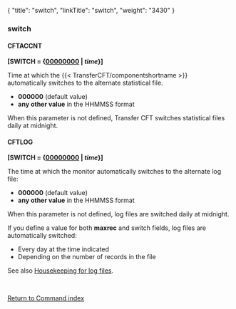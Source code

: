 {
    "title": "switch",
    "linkTitle": "switch",
    "weight": "3430"
}<span id="switch"></span>

### switch

#### CFTACCNT

**\[SWITCH = {<u>00000000</u> | *time*}\]**

Time at which the  {{< TransferCFT/componentshortname  >}}  
automatically switches to the alternate statistical file.

-   **000000**
    (default value)
-   <span style="font-weight: bold;">any
    other value</span> in the HHMMSS format

When this parameter is not defined,  <span class="mc-variable axway_variables.Component_Short_Name variable">Transfer CFT</span> switches statistical
files daily at midnight.

#### CFTLOG

**\[SWITCH = {<u>00000000</u> | *time*}\]**

The time at which the monitor automatically switches to the alternate
log file:

-   <span style="font-weight: bold;">000000</span>
    (default value)
-   <span style="font-weight: bold;">any
    other value</span> in the HHMMSS format

When this parameter is not defined, log files are switched daily at
midnight.

If you define a value for both <span style="font-weight: bold;">maxrec</span>
and switch fields, log files are automatically switched:

-   Every
    day at the time indicated
-   Depending
    on the number of records in the file

See also <a href="../../../../admin_intro/admin_monitoring_intro/housekeeping_logs" class="MCXref xref">Housekeeping for log files</a>.

 

[Return to Command index](../../)

